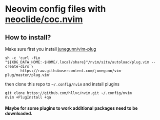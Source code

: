 # Neovim config files with [neoclide/coc.nvim](https://github.com/neoclide/coc.nvim)

## How to install?

Make sure first you install [junegunn/vim-plug](https://github.com/junegunn/vim-plug)

```
sh -c 'curl -fLo "${XDG_DATA_HOME:-$HOME/.local/share}"/nvim/site/autoload/plug.vim --create-dirs \
       https://raw.githubusercontent.com/junegunn/vim-plug/master/plug.vim'
```

then clone this repo to `~/.config/nvim` and install plugins

```
git clone https://github.com/hllvc/nvim.git ~/.config/nvim
nvim +PlugInstall +qa
```

#### Maybe for some plugins to work additional packages need to be downloaded.
